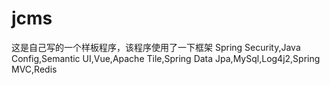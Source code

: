 # jcms
这是自己写的一个样板程序，该程序使用了一下框架
Spring Security,Java Config,Semantic UI,Vue,Apache Tile,Spring Data Jpa,MySql,Log4j2,Spring MVC,Redis
